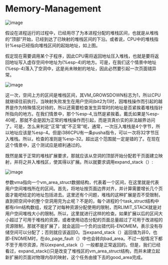 # Memory-Management

![image](https://github.com/wangdongyu1989/Memory-Management/blob/master/images/%E5%86%85%E5%AD%98%E6%98%A0%E5%B0%8420170405i.jpg "空间分布")

假设在进程运行的过程中，已经用尽了为本进程分配的堆栈区间，也就是从堆栈的“顶部”开始，已经到达了已映射的堆栈区间的下沿。或者说，CPU中的堆栈指针%esp已经指向堆栈区间的起始地址，如上图。

假定现在需要调用某个子程序，因此CPU需将返回地址压入堆栈，也就是要将返回地址写入虚存空间中地址为(%esp-4)的地方。可是，在我们这个情景中地址(%esp-4)落入了空洞中，这是尚未映射的地址，因此必然要引起一次页面错异常。

![image](https://github.com/wangdongyu1989/Memory-Management/blob/master/images/%E5%86%85%E5%AD%98%E6%98%A0%E5%B0%8420170405j.jpg "空间分布")

这一次，空间上方的区间是堆栈区间，其VM_GROWSDOWN标志为1，所以CPU就继续往前执行。当映射失败发生在用户空间(bit2为1)时，因堆栈操作而引起的越界是作为特殊情况对待的，所以还需要检查发生异常时的地址是否紧挨着堆栈指针所指向的地方。在我们情景中，那个%esp-4,当然是紧挨着。戴氏如果是%esp-40呢，那就不会是因为正常的堆栈操作而引起，而是货真价实的非法越界访问了。可是，怎么来判定“正常”或“不正常”呢，通常，一次压入堆栈是4个字节，所以地址应该是%esp-4。但是i386CPU有一条pusha指令，可以一次将32字节压入堆栈。所以，检查的准则是%esp-32。超出这个范围就一定是错的了。在现在这个情景中，这个测试应是顺利通过的。

既然是属于正常的堆栈扩展要求，那就应该从空洞的顶部开始分配若干页面建立映射，并将之并入堆栈区，使其得以扩展。所以就要求调用expand_stack（）:

![image](https://github.com/wangdongyu1989/Memory-Management/blob/master/images/%E5%86%85%E5%AD%98%E6%98%A0%E5%B0%8420170405k.jpg "空间分布")

参数vma指向一个vm_area_struct数据结构，代表着一个区间，在这里就是代表用户空间堆栈所在的区间。首先，将地址按页面边界对齐，并计算需要增长几个页面才能吧给定的地址包括进去。这里还有个问题，堆栈的这种扩展是否不受限制，直到把空间中的整个空洞用完为止呢？不是的，每个进程的个task_struct结构中都有rlim结构数组，规定了对每种资源分配使用的限制，而RLIMIT_STACK就是对用户空间堆栈大小的限制。所以，这里就进行这样的检查。如果扩展以后的区间大小超过了可用于堆栈的资源，或者使用动态分配的页面总量超过了可用于改进程的资源限制，那就不能扩展了，就会返回一个负的出错代码-ENOMEM，表示没有存储空间可以分配了；否则就应该返回0。当expand_stack（）返回值为非0，也即-ENOMEM时，在do_page_fault（）中也会转向bad_area。不过一般情况下都不至于用尽资源，所以expand_stack（）一般都是正常返回的。但是，我们已经看过，expand_stack()只是改变了堆栈区的vm_area_struct结构，而并未建立起新扩展的页面对物理内存的映射，这个任务由接下去的good_area完成。

